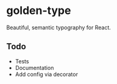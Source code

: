 golden-type
===========
Beautiful, semantic typography for React.

Todo
----
* Tests
* Documentation
* Add config via decorator
